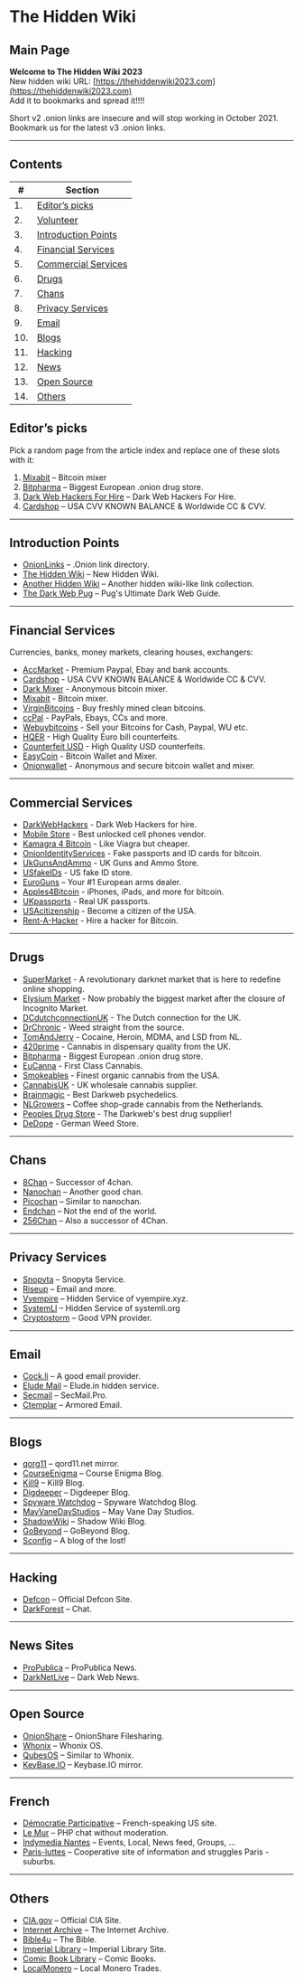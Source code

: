 # The Hidden Wiki

## Main Page

**Welcome to The Hidden Wiki 2023**  
New hidden wiki URL: [https://thehiddenwiki2023.com](https://thehiddenwiki2023.com)  
Add it to bookmarks and spread it!!!!

Short v2 .onion links are insecure and will stop working in October 2021. Bookmark us for the latest v3 .onion links.

---

## Contents

| #   | Section                                     |
| --- | ------------------------------------------- |
| 1.  | [Editor’s picks](#editors-picks)            |
| 2.  | [Volunteer](#volunteer)                     |
| 3.  | [Introduction Points](#introduction-points) |
| 4.  | [Financial Services](#financial-services)   |
| 5.  | [Commercial Services](#commercial-services) |
| 6.  | [Drugs](#drugs)                             |
| 7.  | [Chans](#chans)                             |
| 8.  | [Privacy Services](#privacy-services)       |
| 9.  | [Email](#email)                             |
| 10. | [Blogs](#blogs)                             |
| 11. | [Hacking](#hacking)                         |
| 12. | [News](#news)                               |
| 13. | [Open Source](#open-source)                 |
| 14. | [Others](#others)                           |

## Editor’s picks

Pick a random page from the article index and replace one of these slots with it:

1. [Mixabit](http://hqfld5smkr4b4xrjcco7zotvoqhuuoehjdvoin755iytmpk4sm7cbwad.onion) – Bitcoin mixer
2. [Bitpharma](http://guzjgkpodzshso2nohspxijzk5jgoaxzqioa7vzy6qdmwpz3hq4mwfid.onion) – Biggest European .onion drug store.
3. [Dark Web Hackers For Hire](http://prjd5pmbug2cnfs67s3y65ods27vamswdaw2lnwf45ys3pjl55h2gwqd.onion) – Dark Web Hackers For Hire.
4. [Cardshop](http://s57divisqlcjtsyutxjz2ww77vlbwpxgodtijcsrgsuts4js5hnxkhqd.onion) – USA CVV KNOWN BALANCE & Worldwide CC & CVV.

---

## Introduction Points

- [OnionLinks](http://s4k4ceiapwwgcm3mkb6e4diqecpo7kvdnfr5gg7sph7jjppqkvwwqtyd.onion) – .Onion link directory.
- [The Hidden Wiki](https://thehiddenwiki2023.com/) – New Hidden Wiki.
- [Another Hidden Wiki](https://thehiddenwiki.eu/) – Another hidden wiki-like link collection.
- [The Dark Web Pug](http://jgwe5cjqdbyvudjqskaajbfibfewew4pndx52dye7ug3mt3jimmktkid.onion) – Pug's Ultimate Dark Web Guide.

---

## Financial Services

Currencies, banks, money markets, clearing houses, exchangers:

- [AccMarket](http://55niksbd22qqaedkw36qw4cpofmbxdtbwonxam7ov2ga62zqbhgty3yd.onion/) - Premium Paypal, Ebay and bank accounts.
- [Cardshop](http://s57divisqlcjtsyutxjz2ww77vlbwpxgodtijcsrgsuts4js5hnxkhqd.onion/) - USA CVV KNOWN BALANCE & Worldwide CC & CVV.
- [Dark Mixer](http://y22arit74fqnnc2pbieq3wqqvkfub6gnlegx3cl6thclos4f7ya7rvad.onion/) - Anonymous bitcoin mixer.
- [Mixabit](http://hqfld5smkr4b4xrjcco7zotvoqhuuoehjdvoin755iytmpk4sm7cbwad.onion/) - Bitcoin mixer.
- [VirginBitcoins](http://ovai7wvp4yj6jl3wbzihypbq657vpape7lggrlah4pl34utwjrpetwid.onion/) - Buy freshly mined clean bitcoins.
- [ccPal](http://xykxv6fmblogxgmzjm5wt6akdhm4wewiarjzcngev4tupgjlyugmc7qd.onion/) - PayPals, Ebays, CCs and more.
- [Webuybitcoins](http://wk3mtlvp2ej64nuytqm3mjrm6gpulix623abum6ewp64444oreysz7qd.onion/) - Sell your Bitcoins for Cash, Paypal, WU etc.
- [HQER](http://odahix2ysdtqp4lgak4h2rsnd35dmkdx3ndzjbdhk3jiviqkljfjmnqd.onion/) - High Quality Euro bill counterfeits.
- [Counterfeit USD](http://qazkxav4zzmt5xwfw6my362jdwhzrcafz7qpd5kugfgx7z7il5lyb6ad.onion/) - High Quality USD counterfeits.
- [EasyCoin](http://mp3fpv6xbrwka4skqliiifoizghfbjy5uyu77wwnfruwub5s4hly2oid.onion/) - Bitcoin Wallet and Mixer.
- [Onionwallet](http://p2qzxkca42e3wccvqgby7jrcbzlf6g7pnkvybnau4szl5ykdydzmvbid.onion/) - Anonymous and secure bitcoin wallet and mixer.

---

## Commercial Services

- [DarkWebHackers](http://prjd5pmbug2cnfs67s3y65ods27vamswdaw2lnwf45ys3pjl55h2gwqd.onion/) - Dark Web Hackers for hire.
- [Mobile Store](http://rxmyl3izgquew65nicavsk6loyyblztng6puq42firpvbe32sefvnbad.onion/) - Best unlocked cell phones vendor.
- [Kamagra 4 Bitcoin](http://vhlehwexxmbnvecbmsk4ormttdvhlhbnyabai4cithvizzaduf3gmayd.onion/) - Like Viagra but cheaper.
- [OnionIdentityServices](http://ymvhtqya23wqpez63gyc3ke4svju3mqsby2awnhd3bk2e65izt7baqad.onion/) - Fake passports and ID cards for bitcoin.
- [UkGunsAndAmmo](http://k6m3fagp4w4wspmdt23fldnwrmknse74gmxosswvaxf3ciasficpenad.onion/) - UK Guns and Ammo Store.
- [USfakeIDs](http://lqcjo7esbfog5t4r4gyy7jurpzf6cavpfmc4vkal4k2g4ie66ao5mryd.onion/) - US fake ID store.
- [EuroGuns](http://t43fsf65omvf7grt46wlt2eo5jbj3hafyvbdb7jtr2biyre5v24pebad.onion/) – Your #1 European arms dealer.
- [Apples4Bitcoin](http://okayd5ljzdv4gzrtiqlhtzjbflymfny2bxc2eacej3tamu2nyka7bxad.onion/) - iPhones, iPads, and more for bitcoin.
- [UKpassports](http://3bp7szl6ehbrnitmbyxzvcm3ieu7ba2kys64oecf4g2b65mcgbafzgqd.onion/) - Real UK passports.
- [USAcitizenship](http://gd5x24pjoan2pddc2fs6jlmnqbawq562d2qyk6ym4peu5ihzy6gd4jad.onion/) - Become a citizen of the USA.
- [Rent-A-Hacker](http://kq4okz5kf4xosbsnvdr45uukjhbm4oameb6k6agjjsydycvflcewl4qd.onion/) - Hire a hacker for Bitcoin.

---

## Drugs

- [SuperMarket](http://superxxx7zjbr4wa2vvl65hrwykaasvt7xwsvolnzx2voss6uxqx5tyd.onion/) - A revolutionary darknet market that is here to redefine online shopping.
- [Elysium Market](http://elysium763gpo6w6qcfer7czqbwfwbxzw2cclf6tvmppjeb7g3rzy6yd.onion/) - Now probably the biggest market after the closure of Incognito Market.
- [DCdutchconnectionUK](http://wbz2lrxhw4dd7h5t2wnoczmcz5snjpym4pr7dzjmah4vi6yywn37bdyd.onion/) - The Dutch connection for the UK.
- [DrChronic](http://iwggpyxn6qv3b2twpwtyhi2sfvgnby2albbcotcysd5f7obrlwbdbkyd.onion/) - Weed straight from the source.
- [TomAndJerry](http://rfyb5tlhiqtiavwhikdlvb3fumxgqwtg2naanxtiqibidqlox5vispqd.onion/) - Cocaine, Heroin, MDMA, and LSD from NL.
- [420prime](http://ajlu6mrc7lwulwakojrgvvtarotvkvxqosb4psxljgobjhureve4kdqd.onion/) - Cannabis in dispensary quality from the UK.
- [Bitpharma](http://guzjgkpodzshso2nohspxijzk5jgoaxzqioa7vzy6qdmwpz3hq4mwfid.onion/) - Biggest European .onion drug store.
- [EuCanna](http://n6qisfgjauj365pxccpr5vizmtb5iavqaug7m7e4ewkxuygk5iim6yyd.onion/) - First Class Cannabis.
- [Smokeables](http://kl4gp72mdxp3uelicjjslqnpomqfr5cbdd3wzo5klo3rjlqjtzhaymqd.onion/) - Finest organic cannabis from the USA.
- [CannabisUK](http://7mejofwihleuugda5kfnr7tupvfbaqntjqnfxc4hwmozlcmj2cey3hqd.onion/) - UK wholesale cannabis supplier.
- [Brainmagic](http://2ln3x7ru6psileh7il7jot2ufhol4o7nd54z663xonnnmmku4dgkx3ad.onion/) - Best Darkweb psychedelics.
- [NLGrowers](http://usmost4cbpesx552s2s4ti3c4nk2xgiu763vhcs3b4uc4ppp3zwnscyd.onion/) – Coffee shop-grade cannabis from the Netherlands.
- [Peoples Drug Store](http://xf2gry25d3tyxkiu2xlvczd3q7jl6yyhtpodevjugnxia2u665asozad.onion/) - The Darkweb's best drug supplier!
- [DeDope](http://sga5n7zx6qjty7uwvkxpwstyoh73shst6mx3okouv53uks7ks47msayd.onion/) - German Weed Store.

---

## Chans

- [8Chan](http://4usoivrpy52lmc4mgn2h34cmfiltslesthr56yttv2pxudd3dapqciyd.onion/) – Successor of 4chan.
- [Nanochan](http://nanochanqzaytwlydykbg5nxkgyjxk3zsrctxuoxdmbx5jbh2ydyprid.onion/) – Another good chan.
- [Picochan](http://picochanwvqfa2xsrfzlul4x4aqtog2eljll5qnj5iagpbhx2vmfqnid.onion/) – Similar to nanochan.
- [Endchan](http://enxx3byspwsdo446jujc52ucy2pf5urdbhqw3kbsfhlfjwmbpj5smdad.onion/) – Not the end of the world.
- [256Chan](http://dngtk6iydmpokbyyk3irqznceft3hze6q6rasrqlz46v7pq4klxnl4yd.onion/) – Also a successor of 4Chan.

---

## Privacy Services

- [Snopyta](http://cct5wy6mzgmft24xzw6zeaf55aaqmo6324gjlsghdhbiw5gdaaf4pkad.onion/) – Snopyta Service.
- [Riseup](http://vww6ybal4bd7szmgncyruucpgfkqahzddi37ktceo3ah7ngmcopnpyyd.onion/) – Email and more.
- [Vyempire](http://wnrgozz3bmm33em4aln3lrbewf3ikxj7fwglqgla2tpdji4znjp7viqd.onion/) – Hidden Service of vyempire.xyz.
- [SystemLI](http://7sk2kov2xwx6cbc32phynrifegg6pklmzs7luwcggtzrnlsolxxuyfyd.onion/en/index.html) – Hidden Service of systemli.org
- [Cryptostorm](http://stormwayszuh4juycoy4kwoww5gvcu2c4tdtpkup667pdwe4qenzwayd.onion/) – Good VPN provider.

---

## Email

- [Cock.li](http://xdkriz6cn2avvcr2vks5lvvtmfojz2ohjzj4fhyuka55mvljeso2ztqd.onion/) – A good email provider.
- [Elude Mail](http://eludemailxhnqzfmxehy3bk5guyhlxbunfyhkcksv4gvx6d3wcf6smad.onion/) – Elude.in hidden service.
- [Secmail](http://secmail63sex4dfw6h2nsrbmfz2z6alwxe4e3adtkpd4pcvkhht4jdad.onion/src/login.php) – SecMail.Pro.
- [Ctemplar](http://ctemplarpizuduxk3fkwrieizstx33kg5chlvrh37nz73pv5smsvl6ad.onion/) – Armored Email.

---

## Blogs

- [qorg11](http://lainwir3s4y5r7mqm3kurzpljyf77vty2hrrfkps6wm4nnnqzest4lqd.onion/) – qord11.net mirror.
- [CourseEnigma](http://cgjzkysxa4ru5rhrtr6rafckhexbisbtxwg2fg743cjumioysmirhdad.onion/) – Course Enigma Blog.
- [Kill9](http://killnod2s77o3axkktdu52aqmmy4acisz2gicbhjm4xbvxa2zfftteyd.onion/) – Kill9 Blog.
- [Digdeeper](http://digdeep4orxw6psc33yxa2dgmuycj74zi6334xhxjlgppw6odvkzkiad.onion/) – Digdeeper Blog.
- [Spyware Watchdog](http://spywaredrcdg5krvjnukp3vbdwiqcv3zwbrcg6qh27kiwecm4qyfphid.onion/) – Spyware Watchdog Blog.
- [MayVaneDayStudios](http://meynethaffeecapsvfphrcnfrx44w2nskgls2juwitibvqctk2plvhqd.onion/) – May Vane Day Studios.
- [ShadowWiki](http://zsxjtsgzborzdllyp64c6pwnjz5eic76bsksbxzqefzogwcydnkjy3yd.onion/) – Shadow Wiki Blog.
- [GoBeyond](http://potatoynwcg34xyodol6p6hvi5e4xelxdeowsl5t2daxywepub32y7yd.onion/) – GoBeyond Blog.
- [Sconfig](http://xjfbpuj56rdazx4iolylxplbvyft2onuerjeimlcqwaihp3s6r4xebqd.onion/) – A blog of the lost!

---

## Hacking

- [Defcon](http://g7ejphhubv5idbbu3hb3wawrs5adw7tkx7yjabnf65xtzztgg4hcsqqd.onion/) – Official Defcon Site.
- [DarkForest](http://dkforestseeaaq2dqz2uflmlsybvnq2irzn4ygyvu53oazyorednviid.onion/) – Chat.

---

## News Sites

- [ProPublica](http://p53lf57qovyuvwsc6xnrppyply3vtqm7l6pcobkmyqsiofyeznfu5uqd.onion/) – ProPublica News.
- [DarkNetLive](http://darkzzx4avcsuofgfez5zq75cqc4mprjvfqywo45dfcaxrwqg6qrlfid.onion/) – Dark Web News.

---

## Open Source

- [OnionShare](http://lldan5gahapx5k7iafb3s4ikijc4ni7gx5iywdflkba5y2ezyg6sjgyd.onion/) – OnionShare Filesharing.
- [Whonix](http://dds6qkxpwdeubwucdiaord2xgbbeyds25rbsgr73tbfpqpt4a6vjwsyd.onion/) – Whonix OS.
- [QubesOS](http://www.qubesosfasa4zl44o4tws22di6kepyzfeqv3tg4e3ztknltfxqrymdad.onion/) – Similar to Whonix.
- [KeyBase.IO](http://keybase5wmilwokqirssclfnsqrjdsi7jdir5wy7y7iu3tanwmtp6oid.onion/) – Keybase.IO mirror.

---

## French

- [Démocratie Participative](http://2azus2ydchjmz5l5fcjmhew4elucd72wwwaqpswni3wiyb3gvqjpfeid.onion/) – French-speaking US site.
- [Le Mur](http://24ov5b5kawzsevv2ayltf52shlutzsewcjligevx35izqahqivdujryd.onion/) – PHP chat without moderation.
- [Indymedia Nantes](http://xy3inyp5relql3rqf4zv3cp2moctnmyhzckhtpr3b6tgr7fos23msgyd.onion/) – Events, Local, News feed, Groups, ...
- [Paris-luttes](http://77xqldfym373pgwif6mcakdcgbc7u3k3rivpzgew4wzejwos3zqkzsid.onion/) – Cooperative site of information and struggles Paris - suburbs.

---

## Others

- [CIA.gov](http://ciadotgov4sjwlzihbbgxnqg3xiyrg7so2r2o3lt5wz5ypk4sxyjstad.onion/) – Official CIA Site.
- [Internet Archive](http://archivebyd3rzt3ehjpm4c3bjkyxv3hjleiytnvxcn7x32psn2kxcuid.onion/) – The Internet Archive.
- [Bible4u](http://bible4u2lvhacg4b3to2e2veqpwmrc2c3tjf2wuuqiz332vlwmr4xbad.onion/) – The Bible.
- [Imperial Library](http://kx5thpx2olielkihfyo4jgjqfb7zx7wxr3sd4xzt26ochei4m6f7tayd.onion/) – Imperial Library Site.
- [Comic Book Library](http://nv3x2jozywh63fkohn5mwp2d73vasusjixn3im3ueof52fmbjsigw6ad.onion/) – Comic Books.
- [LocalMonero](http://nehdddktmhvqklsnkjqcbpmb63htee2iznpcbs5tgzctipxykpj6yrid.onion/nojs/captcha) – Local Monero Trades.
